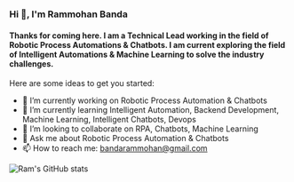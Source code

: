 ### Hi 👋, I'm Rammohan Banda
#### Thanks for coming here. I am a Technical Lead working in the field of Robotic Process Automations & Chatbots. I am current exploring the field of Intelligent Automations & Machine Learning to solve the industry challenges.

<!--
**Rammohan91/Rammohan91** is a ✨ _special_ ✨ repository because its `README.md` (this file) appears on your GitHub profile.
-->
Here are some ideas to get you started:

- 🔭 I’m currently working on Robotic Process Automation & Chatbots
- 🌱 I’m currently learning Intelligent Automation, Backend Development, Machine Learning, Intelligent Chatbots, Devops
- 👯 I’m looking to collaborate on RPA, Chatbots, Machine Learning
- 💬 Ask me about Robotic Process Automation & Chatbots
- 📫 How to reach me: bandarammohan@gmail.com
<!--- 🤔 I’m looking for help with ...-->
<!--- 😄 Pronouns: ...-->
<!--- ⚡ Fun fact: ...-->

![Ram's GitHub stats](https://github-readme-stats.vercel.app/api?username=Rammohan91&show_icons=true&theme=radical)
